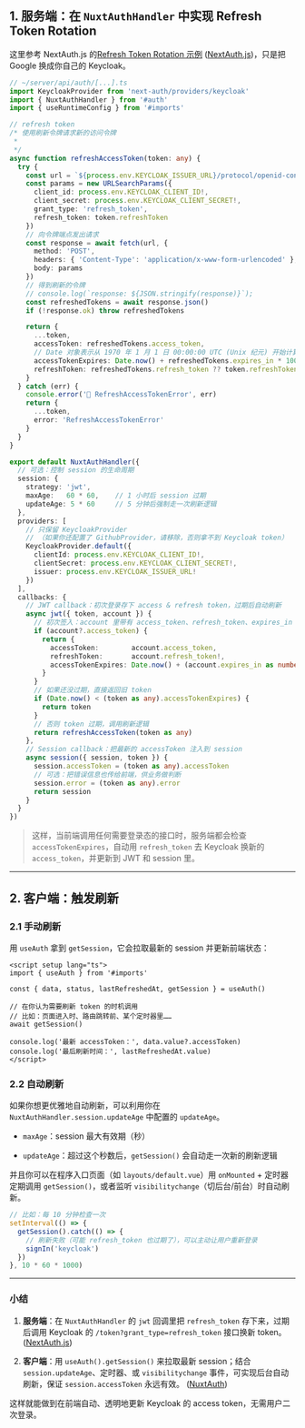 
## 1. 服务端：在 `NuxtAuthHandler` 中实现 Refresh Token Rotation

这里参考 NextAuth.js 的[Refresh Token Rotation 示例](https://next-auth.js.org/v3/tutorials/refresh-token-rotation) ([NextAuth.js](https://next-auth.js.org/v3/tutorials/refresh-token-rotation "Refresh Token Rotation | NextAuth.js"))，只是把 Google 换成你自己的 Keycloak。

```ts
// ~/server/api/auth/[...].ts
import KeycloakProvider from 'next-auth/providers/keycloak'
import { NuxtAuthHandler } from '#auth'
import { useRuntimeConfig } from '#imports'

// refresh token
/* 使用刷新令牌请求新的访问令牌
 *
 */
async function refreshAccessToken(token: any) {
  try {
    const url = `${process.env.KEYCLOAK_ISSUER_URL}/protocol/openid-connect/token`
    const params = new URLSearchParams({
      client_id: process.env.KEYCLOAK_CLIENT_ID!,
      client_secret: process.env.KEYCLOAK_CLIENT_SECRET!,
      grant_type: 'refresh_token',
      refresh_token: token.refreshToken
    })
	// 向令牌端点发出请求
    const response = await fetch(url, {
      method: 'POST',
      headers: { 'Content-Type': 'application/x-www-form-urlencoded' },
      body: params
    })
    // 得到刷新的令牌
    // console.log(`response: ${JSON.stringify(response)}`);
    const refreshedTokens = await response.json()
    if (!response.ok) throw refreshedTokens

    return {
      ...token,
      accessToken: refreshedTokens.access_token,
      // Date 对象表示从 1970 年 1 月 1 日 00:00:00 UTC (Unix 纪元) 开始计算的一个特定时间点，单位是毫秒
      accessTokenExpires: Date.now() + refreshedTokens.expires_in * 1000,  // expires_in is access_token 到期时间(单位：秒)
      refreshToken: refreshedTokens.refresh_token ?? token.refreshToken
    }
  } catch (err) {
    console.error('🔄 RefreshAccessTokenError', err)
    return {
      ...token,
      error: 'RefreshAccessTokenError'
    }
  }
}

export default NuxtAuthHandler({
  // 可选：控制 session 的生命周期
  session: {
    strategy: 'jwt',
    maxAge:   60 * 60,    // 1 小时后 session 过期
    updateAge: 5 * 60     // 5 分钟后强制走一次刷新逻辑
  },
  providers: [
    // 只保留 KeycloakProvider
    // （如果你还配置了 GithubProvider，请移除，否则拿不到 Keycloak token）
    KeycloakProvider.default({
      clientId: process.env.KEYCLOAK_CLIENT_ID!,
      clientSecret: process.env.KEYCLOAK_CLIENT_SECRET!,
      issuer: process.env.KEYCLOAK_ISSUER_URL!
    })
  ],
  callbacks: {
    // JWT callback：初次登录存下 access & refresh token，过期后自动刷新
    async jwt({ token, account }) {
      // 初次签入：account 里带有 access_token、refresh_token、expires_in
      if (account?.access_token) {
        return {
          accessToken:        account.access_token,
          refreshToken:       account.refresh_token!,
          accessTokenExpires: Date.now() + (account.expires_in as number) * 1000
        }
      }
      // 如果还没过期，直接返回旧 token
      if (Date.now() < (token as any).accessTokenExpires) {
        return token
      }
      // 否则 token 过期，调用刷新逻辑
      return refreshAccessToken(token as any)
    },
    // Session callback：把最新的 accessToken 注入到 session
    async session({ session, token }) {
      session.accessToken = (token as any).accessToken
      // 可选：把错误信息也传给前端，供业务做判断
      session.error = (token as any).error
      return session
    }
  }
})
```

> 这样，当前端调用任何需要登录态的接口时，服务端都会检查 `accessTokenExpires`，自动用 `refresh_token` 去 Keycloak 换新的 `access_token`，并更新到 JWT 和 session 里。

---

## 2. 客户端：触发刷新

### 2.1 手动刷新

用 `useAuth` 拿到 `getSession`，它会拉取最新的 session 并更新前端状态：

```vue
<script setup lang="ts">
import { useAuth } from '#imports'

const { data, status, lastRefreshedAt, getSession } = useAuth()

// 在你认为需要刷新 token 的时机调用
// 比如：页面进入时、路由跳转前、某个定时器里……
await getSession()

console.log('最新 accessToken：', data.value?.accessToken)
console.log('最后刷新时间：', lastRefreshedAt.value)
</script>
```

### 2.2 自动刷新

如果你想更优雅地自动刷新，可以利用你在 `NuxtAuthHandler.session.updateAge` 中配置的 `updateAge`。

- `maxAge`：session 最大有效期（秒）
    
- `updateAge`：超过这个秒数后，`getSession()` 会自动走一次新的刷新逻辑
    

并且你可以在程序入口页面（如 `layouts/default.vue`）用 `onMounted` + 定时器定期调用 `getSession()`，或者监听 `visibilitychange`（切后台/前台）时自动刷新。

```ts
// 比如：每 10 分钟检查一次
setInterval(() => {
  getSession().catch(() => {
    // 刷新失败（可能 refresh_token 也过期了），可以主动让用户重新登录
    signIn('keycloak')
  })
}, 10 * 60 * 1000)
```

---

### 小结

1. **服务端**：在 `NuxtAuthHandler` 的 `jwt` 回调里把 `refresh_token` 存下来，过期后调用 Keycloak 的 `/token?grant_type=refresh_token` 接口换新 token。 ([NextAuth.js](https://next-auth.js.org/v3/tutorials/refresh-token-rotation "Refresh Token Rotation | NextAuth.js"))
    
2. **客户端**：用 `useAuth().getSession()` 来拉取最新 session；结合 `session.updateAge`、定时器、或 `visibilitychange` 事件，可实现后台自动刷新，保证 `session.accessToken` 永远有效。 ([NuxtAuth](https://auth.sidebase.io/guide/application-side/session-access "Session Access and Management - by sidebase"))
    
这样就能做到在前端自动、透明地更新 Keycloak 的 access token，无需用户二次登录。